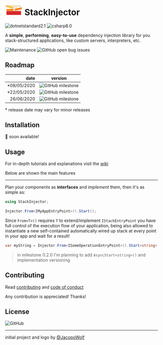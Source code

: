 <h1> 
    <img src="logo/StackInjector_logo_notext.svg" height="35px" /> 
    StackInjector
</h1>


![dotnetstandard2.1](https://img.shields.io/badge/-Standard_2.1-5C2D91?logo=.net) 
![csharp8.0](https://img.shields.io/badge/-8.0-239120?logo=c-sharp)

A **simple**, **performing**, **easy-to-use** dependency injection library for you stack-structured applications, like custom servers, interpreters, etc.

![Maintenance](https://img.shields.io/maintenance/yes/2020)
![GitHub open bug issues](https://img.shields.io/github/issues/jacopowolf/stackinjector/bug)

## Roadmap

| date | version |
|-:|-|
| \*08/05/2020 | ![GitHub milestone](https://img.shields.io/github/milestones/progress-percent/jacopowolf/stackinjector/2) |
| \*22/05/2020 | ![GitHub milestone](https://img.shields.io/github/milestones/progress-percent/jacopowolf/stackinjector/3) |
| 26/06/2020 | ![GitHub milestone](https://img.shields.io/github/milestones/progress-percent/jacopowolf/stackinjector/1) |

\* release date may vary for minor releases

## Installation

:construction: soon available!

## Usage

For in-depth tutorials and explanations visit the [wiki](https://github.com/JacopoWolf/StackInjector/wiki)

Below are shown the main features

---

Plan your components as **interfaces** and *implement* them, then it's as simple as:
```cs
using StackInjector;
```

```cs
Injector.From<IMyAppEntryPoint>().Start();
```

Since `From<T>()` requires `T` to extend/implement `IStackEntryPoint` you have full control of the execution flow of your application, being also allowed to instantiate a new self-contained automatically wired up stack at every point in your app and wait for a result! 

```cs
var myString = Injector.From<ISomeOperationEntryPoint>().Start<string>();
```

> in milestone 0.2.0 I'm planning to add `AsyncStart<string>()` and implementation versioning


## Contributing

Read [contributing](CONTRIBUTING.md) and [code of conduct](CODE_OF_CONDUCT.md)

Any contribution is appreciated! Thanks!

## License

![GitHub](https://img.shields.io/github/license/jacopowolf/stackinjector)

---
initial project and logo by [@JacopoWolf](https://github.com/JacopoWolf)
